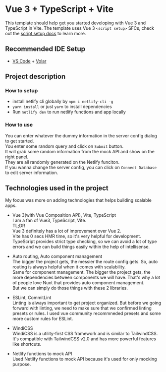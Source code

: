 # Vue 3 + TypeScript + Vite

This template should help get you started developing with Vue 3 and TypeScript in Vite. The template uses Vue 3 `<script setup>` SFCs, check out the [script setup docs](https://v3.vuejs.org/api/sfc-script-setup.html#sfc-script-setup) to learn more.

## Recommended IDE Setup

- [VS Code](https://code.visualstudio.com/) + [Volar](https://marketplace.visualstudio.com/items?itemName=Vue.volar)

## Project description

### How to setup

- install netlify cli globally by `npm i netlify-cli -g`
- `yarn install` or just `yarn` to install dependencies
- Run `netlify dev` to run netlify functions and app locally

### How to use

You can enter whatever the dummy information in the server config dialog to get started.  
You enter some random query and click on `Submit` button.  
It will grab some random information from the mock API and show on the right panel.  
They are all randomly generated on the Netlify funciton.  
If you wanna change the server config, you can click on `Connect Database` to edit server information.

## Technologies used in the project

My focus was more on adding technologies that helps building scalable apps.

- Vue 3(with Vue Composition API), Vite, TypeScript  
I am a fan of Vue3, TypeScript, Vite.  
TL;DR  
Vue 3 definitely has a lot of improvement over Vue 2.  
Vite has 0 secs HMR time, so it's very helpful for development.  
TypeScript provides strict type checking, so we can avoid a lot of type errors and we can build things easily within the help of intellisense.

- Auto routing, Auto component management  
The bigger the project gets, the messier the route config gets.
So, auto routing is always helpful when it comes with scalability.  
Same for component management.
The bigger the project gets, the more dependencies between components we will have.
That's why a lot of people love Nuxt that provides auto component management.  
But we can simply do those things with these 2 libraries.

- ESLint, CommitLint  
Linting is always important to get project organized.
But before we going forward with linting, we need to make sure that we confirmed linting presets or rules.
I used vue community recommneded presets and some more custom rules for ESLint.

- WindiCSS  
WindiCSS is a utility-first CSS framework and is similar to TailwindCSS.
It's compatible with TailwindCSS v2.0 and has more powerful features like shortcuts.

- Netlify functions to mock API  
Used Netlify functions to mock API because it's used for only mocking purpose.
